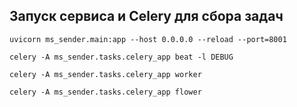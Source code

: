 ## Запуск сервиса и Celery для сбора задач
```
uvicorn ms_sender.main:app --host 0.0.0.0 --reload --port=8001
```
```
celery -A ms_sender.tasks.celery_app beat -l DEBUG
```
```
celery -A ms_sender.tasks.celery_app worker
```
```
celery -A ms_sender.tasks.celery_app flower
```
